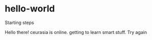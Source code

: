 # hello-world
Starting steps

Hello there!
ceurasia is online. getting to learn smart stuff.
Try again
